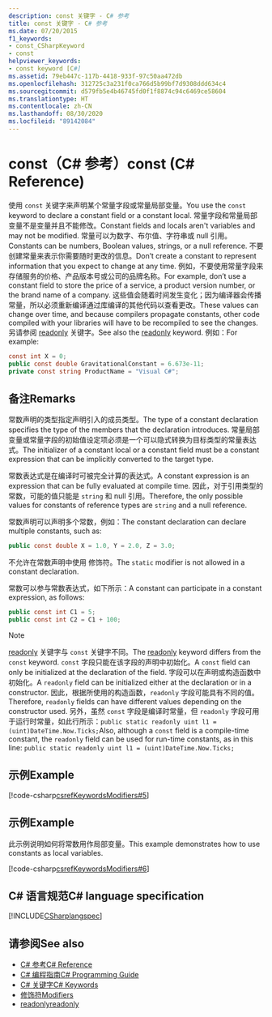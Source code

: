 ```yaml
---
description: const 关键字 - C# 参考
title: const 关键字 - C# 参考
ms.date: 07/20/2015
f1_keywords:
- const_CSharpKeyword
- const
helpviewer_keywords:
- const keyword [C#]
ms.assetid: 79eb447c-117b-4418-933f-97c50aa472db
ms.openlocfilehash: 312725c3a231f0ca766d5b99bf7d9308ddd634c4
ms.sourcegitcommit: d579fb5e4b46745fd0f1f8874c94c6469ce58604
ms.translationtype: HT
ms.contentlocale: zh-CN
ms.lasthandoff: 08/30/2020
ms.locfileid: "89142084"
---
```

# <a name="const-c-reference"></a><span data-ttu-id="2382d-103">const（C# 参考）</span><span class="sxs-lookup"><span data-stu-id="2382d-103">const (C# Reference)</span></span>

<span data-ttu-id="2382d-104">使用 `const` 关键字来声明某个常量字段或常量局部变量。</span><span class="sxs-lookup"><span data-stu-id="2382d-104">You use the `const` keyword to declare a constant field or a constant local.</span></span> <span data-ttu-id="2382d-105">常量字段和常量局部变量不是变量并且不能修改。</span><span class="sxs-lookup"><span data-stu-id="2382d-105">Constant fields and locals aren't variables and may not be modified.</span></span> <span data-ttu-id="2382d-106">常量可以为数字、布尔值、字符串或 null 引用。</span><span class="sxs-lookup"><span data-stu-id="2382d-106">Constants can be numbers, Boolean values, strings, or a null reference.</span></span> <span data-ttu-id="2382d-107">不要创建常量来表示你需要随时更改的信息。</span><span class="sxs-lookup"><span data-stu-id="2382d-107">Don’t create a constant to represent information that you expect to change at any time.</span></span> <span data-ttu-id="2382d-108">例如，不要使用常量字段来存储服务的价格、产品版本号或公司的品牌名称。</span><span class="sxs-lookup"><span data-stu-id="2382d-108">For example, don’t use a constant field to store the price of a service, a product version number, or the brand name of a company.</span></span> <span data-ttu-id="2382d-109">这些值会随着时间发生变化；因为编译器会传播常量，所以必须重新编译通过库编译的其他代码以查看更改。</span><span class="sxs-lookup"><span data-stu-id="2382d-109">These values can change over time, and because compilers propagate constants, other code compiled with your libraries will have to be recompiled to see the changes.</span></span> <span data-ttu-id="2382d-110">另请参阅 [readonly](./readonly.md) 关键字。</span><span class="sxs-lookup"><span data-stu-id="2382d-110">See also the [readonly](./readonly.md) keyword.</span></span> <span data-ttu-id="2382d-111">例如：</span><span class="sxs-lookup"><span data-stu-id="2382d-111">For example:</span></span>

```csharp
const int X = 0;
public const double GravitationalConstant = 6.673e-11;
private const string ProductName = "Visual C#";
```

## <a name="remarks"></a><span data-ttu-id="2382d-112">备注</span><span class="sxs-lookup"><span data-stu-id="2382d-112">Remarks</span></span>

<span data-ttu-id="2382d-113">常数声明的类型指定声明引入的成员类型。</span><span class="sxs-lookup"><span data-stu-id="2382d-113">The type of a constant declaration specifies the type of the members that the declaration introduces.</span></span> <span data-ttu-id="2382d-114">常量局部变量或常量字段的初始值设定项必须是一个可以隐式转换为目标类型的常量表达式。</span><span class="sxs-lookup"><span data-stu-id="2382d-114">The initializer of a constant local or a constant field must be a constant expression that can be implicitly converted to the target type.</span></span>

<span data-ttu-id="2382d-115">常数表达式是在编译时可被完全计算的表达式。</span><span class="sxs-lookup"><span data-stu-id="2382d-115">A constant expression is an expression that can be fully evaluated at compile time.</span></span> <span data-ttu-id="2382d-116">因此，对于引用类型的常数，可能的值只能是 `string` 和 null 引用。</span><span class="sxs-lookup"><span data-stu-id="2382d-116">Therefore, the only possible values for constants of reference types are `string` and a null reference.</span></span>

<span data-ttu-id="2382d-117">常数声明可以声明多个常数，例如：</span><span class="sxs-lookup"><span data-stu-id="2382d-117">The constant declaration can declare multiple constants, such as:</span></span>

```csharp
public const double X = 1.0, Y = 2.0, Z = 3.0;
```

<span data-ttu-id="2382d-118">不允许在常数声明中使用  修饰符。</span><span class="sxs-lookup"><span data-stu-id="2382d-118">The `static` modifier is not allowed in a constant declaration.</span></span>

<span data-ttu-id="2382d-119">常数可以参与常数表达式，如下所示：</span><span class="sxs-lookup"><span data-stu-id="2382d-119">A constant can participate in a constant expression, as follows:</span></span>

```csharp
public const int C1 = 5;
public const int C2 = C1 + 100;
```

> [!NOTE]
> <span data-ttu-id="2382d-120">[readonly](./readonly.md) 关键字与 `const` 关键字不同。</span><span class="sxs-lookup"><span data-stu-id="2382d-120">The [readonly](./readonly.md) keyword differs from the `const` keyword.</span></span> <span data-ttu-id="2382d-121">`const` 字段只能在该字段的声明中初始化。</span><span class="sxs-lookup"><span data-stu-id="2382d-121">A `const` field can only be initialized at the declaration of the field.</span></span> <span data-ttu-id="2382d-122"> 字段可以在声明或构造函数中初始化。</span><span class="sxs-lookup"><span data-stu-id="2382d-122">A `readonly` field can be initialized either at the declaration or in a constructor.</span></span> <span data-ttu-id="2382d-123">因此，根据所使用的构造函数，`readonly` 字段可能具有不同的值。</span><span class="sxs-lookup"><span data-stu-id="2382d-123">Therefore, `readonly` fields can have different values depending on the constructor used.</span></span> <span data-ttu-id="2382d-124">另外，虽然 `const` 字段是编译时常量，但 `readonly` 字段可用于运行时常量，如此行所示：`public static readonly uint l1 = (uint)DateTime.Now.Ticks;`</span><span class="sxs-lookup"><span data-stu-id="2382d-124">Also, although a `const` field is a compile-time constant, the `readonly` field can be used for run-time constants, as in this line: `public static readonly uint l1 = (uint)DateTime.Now.Ticks;`</span></span>

## <a name="example"></a><span data-ttu-id="2382d-125">示例</span><span class="sxs-lookup"><span data-stu-id="2382d-125">Example</span></span>

[!code-csharp[csrefKeywordsModifiers#5](~/samples/snippets/csharp/VS_Snippets_VBCSharp/csrefKeywordsModifiers/CS/csrefKeywordsModifiers.cs#5)]

## <a name="example"></a><span data-ttu-id="2382d-126">示例</span><span class="sxs-lookup"><span data-stu-id="2382d-126">Example</span></span>

<span data-ttu-id="2382d-127">此示例说明如何将常数用作局部变量。</span><span class="sxs-lookup"><span data-stu-id="2382d-127">This example demonstrates how to use constants as local variables.</span></span>

[!code-csharp[csrefKeywordsModifiers#6](~/samples/snippets/csharp/VS_Snippets_VBCSharp/csrefKeywordsModifiers/CS/csrefKeywordsModifiers.cs#6)]

## <a name="c-language-specification"></a><span data-ttu-id="2382d-128">C# 语言规范</span><span class="sxs-lookup"><span data-stu-id="2382d-128">C# language specification</span></span>

[!INCLUDE[CSharplangspec](~/includes/csharplangspec-md.md)]

## <a name="see-also"></a><span data-ttu-id="2382d-129">请参阅</span><span class="sxs-lookup"><span data-stu-id="2382d-129">See also</span></span>

- [<span data-ttu-id="2382d-130">C# 参考</span><span class="sxs-lookup"><span data-stu-id="2382d-130">C# Reference</span></span>](../index.md)
- [<span data-ttu-id="2382d-131">C# 编程指南</span><span class="sxs-lookup"><span data-stu-id="2382d-131">C# Programming Guide</span></span>](../../programming-guide/index.md)
- [<span data-ttu-id="2382d-132">C# 关键字</span><span class="sxs-lookup"><span data-stu-id="2382d-132">C# Keywords</span></span>](./index.md)
- [<span data-ttu-id="2382d-133">修饰符</span><span class="sxs-lookup"><span data-stu-id="2382d-133">Modifiers</span></span>](index.md)
- [<span data-ttu-id="2382d-134">readonly</span><span class="sxs-lookup"><span data-stu-id="2382d-134">readonly</span></span>](./readonly.md)
